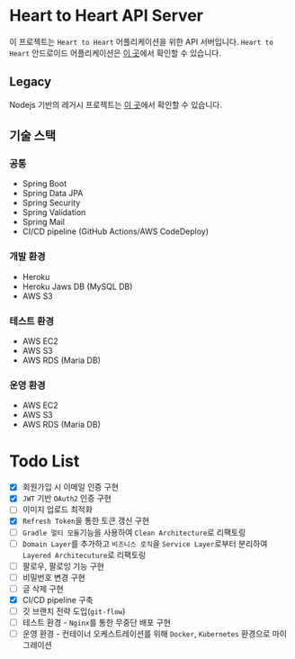 # Heart to Heart API Server
이 프로젝트는 `Heart to Heart` 어플리케이션을 위한 API 서버입니다. `Heart to Heart` 안드로이드 어플리케이션은 [이 곳](https://github.com/yologger/heart-to-heart-android)에서 확인할 수 있습니다.

## Legacy
Nodejs 기반의 레거시 프로젝트는 [이 곳](https://github.com/yologger/heart-to-heart-nodejs)에서 확인할 수 있습니다.

## 기술 스택

### 공통
- Spring Boot
- Spring Data JPA
- Spring Security
- Spring Validation
- Spring Mail
- CI/CD pipeline (GitHub Actions/AWS CodeDeploy)

### 개발 환경
- Heroku
- Heroku Jaws DB (MySQL DB)
- AWS S3

### 테스트 환경
- AWS EC2
- AWS S3
- AWS RDS (Maria DB)

### 운영 환경
- AWS EC2
- AWS S3
- AWS RDS (Maria DB)

# Todo List
- [x] 회원가입 시 이메일 인증 구현
- [x] `JWT` 기반 `OAuth2` 인증 구현
- [ ] 이미지 업로드 최적화
- [x] `Refresh Token`을 통한 토큰 갱신 구현
- [ ] `Gradle 멀티 모듈`기능을 사용하여 `Clean Architecture`로 리팩토링
- [ ] `Domain Layer`를 추가하고 `비즈니스 로직`을 `Service Layer`로부터 분리하여 `Layered Architecuture`로 리팩토링
- [ ] 팔로우, 팔로잉 기능 구현
- [ ] 비밀번호 변경 구현
- [ ] 글 삭제 구현
- [x] CI/CD pipeline 구축
- [ ] 깃 브랜치 전략 도입(`git-flow`)
- [ ] 테스트 환경 - `Nginx`를 통한 무중단 배포 구현
- [ ] 운영 환경 - 컨테이너 오케스트레이션를 위해 `Docker`, `Kubernetes` 환경으로 마이그레이션